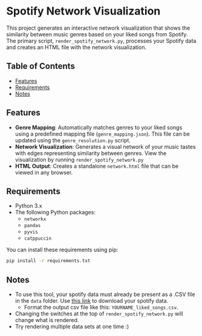 # Spotify Network Visualization

This project generates an interactive network visualization that shows the similarity between music genres based on your liked songs from Spotify. The primary script, `render_spotify_network.py`, processes your Spotify data and creates an HTML file with the network visualization.

## Table of Contents

- [Features](#features)
- [Requirements](#requirements)
- [Notes](#notes)

## Features

- **Genre Mapping**: Automatically matches genres to your liked songs using a predefined mapping file (`genre_mapping.json`). This file can be updated using the `genre_resolution.py` script.
- **Network Visualization**: Generates a visual network of your music tastes with edges representing similarity between genres. View the visualization by running `render_spotify_network.py`
- **HTML Output**: Creates a standalone `network.html` file that can be viewed in any browser.

## Requirements

- Python 3.x
- The following Python packages:
  - `networkx`
  - `pandas`
  - `pyvis`
  - `catppuccin`

You can install these requirements using pip:
```bash
pip install -r requirements.txt
```

## Notes
  - To use this tool, your spotify data must already be present as a .CSV file in the `data` folder. Use [this link](https://exportify.net/) to download your spotify data.
    - Format the output csv file like this: `YOURNAME_liked_songs.csv`.
  - Changing the switches at the top of `render_spotify_network.py` will change what is rendered.
  - Try rendering multiple data sets at one time :)
